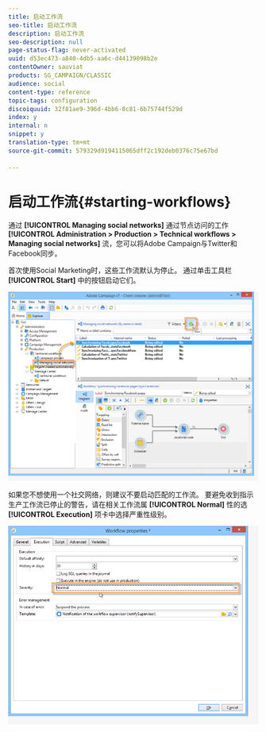 ```yaml
---
title: 启动工作流
seo-title: 启动工作流
description: 启动工作流
seo-description: null
page-status-flag: never-activated
uuid: d53ec473-a840-4db5-aa6c-d44139098b2e
contentOwner: sauviat
products: SG_CAMPAIGN/CLASSIC
audience: social
content-type: reference
topic-tags: configuration
discoiquuid: 32f81ae9-396d-4bb6-8c81-6b75744f529d
index: y
internal: n
snippet: y
translation-type: tm+mt
source-git-commit: 579329d9194115065dff2c192deb0376c75e67bd

---
```



# 启动工作流{#starting-workflows}

通过 **[!UICONTROL Managing social networks]** 通过节点访问的工作 **[!UICONTROL Administration > Production > Technical workflows > Managing social networks]** 流，您可以将Adobe Campaign与Twitter和Facebook同步。

首次使用Social Marketing时，这些工作流默认为停止。 通过单击工具栏 **[!UICONTROL Start]** 中的按钮启动它们。

![](assets/social_start_workflows.png)

如果您不想使用一个社交网络，则建议不要启动匹配的工作流。 要避免收到指示生产工作流已停止的警告，请在相关工作流属 **[!UICONTROL Normal]** 性的选 **[!UICONTROL Execution]** 项卡中选择严重性级别。

![](assets/social_start_workflows2.png)

